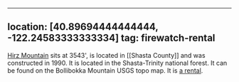 
---
location: [40.89694444444444, -122.24583333333334]
tag: firewatch-rental
---

[Hirz Mountain](http://www.peakbagging.com/CALookoutPhotos/HirzMtn.html) sits at 3543', is located in [[Shasta County]] and was constructed in 1990. It is located in the Shasta-Trinity national forest. It can be found on the Bollibokka Mountain USGS topo map. It is [a rental](http://www.recreation.gov/camping/Hirz_Mountain_Lookout/r/campgroundDetails.do?contractCode=NRSO&parkId=75234&topTabIndex=Search).
